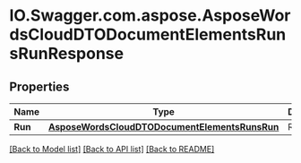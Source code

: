 # IO.Swagger.com.aspose.AsposeWordsCloudDTODocumentElementsRunsRunResponse
## Properties

Name | Type | Description | Notes
------------ | ------------- | ------------- | -------------
**Run** | [**AsposeWordsCloudDTODocumentElementsRunsRun**](AsposeWordsCloudDTODocumentElementsRunsRun.md) | Run | [optional] 

[[Back to Model list]](../README.md#documentation-for-models) [[Back to API list]](../README.md#documentation-for-api-endpoints) [[Back to README]](../README.md)

